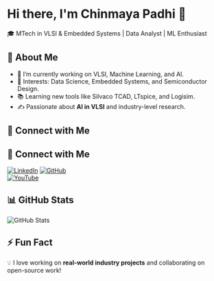 # Hi there, I'm Chinmaya Padhi 👋

🎓 MTech in VLSI & Embedded Systems | Data Analyst | ML Enthusiast  

## 🌱 About Me  
- 🔭 I’m currently working on VLSI, Machine Learning, and AI.  
- 🎯 Interests: Data Science, Embedded Systems, and Semiconductor Design.  
- 📚 Learning new tools like Silvaco TCAD, LTspice, and Logisim.  
- ✍️ Passionate about **AI in VLSI** and industry-level research.  

## 🔗 Connect with Me  
## 🔗 Connect with Me  
[![LinkedIn](https://img.shields.io/badge/-Chinmaya%20Padhi-blue?style=flat&logo=Linkedin&logoColor=white)](https://www.linkedin.com/in/chinmaya-padhi1234)
[![GitHub](https://img.shields.io/badge/GitHub-Follow-black?style=for-the-badge&logo=github)](https://github.com/ChinmayaPadhi)  
[![YouTube](https://img.shields.io/badge/YouTube-Subscribe-red?style=for-the-badge&logo=youtube)](https://www.youtube.com/your-channel)  

## 📊 GitHub Stats  
![GitHub Stats](https://github-readme-stats-sigma-five.vercel.app/api?username=chinmaya-padhi&show_icons=true&theme=radical)




## ⚡ Fun Fact  
💡 I love working on **real-world industry projects** and collaborating on open-source work!  

